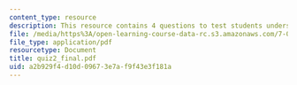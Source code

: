 ```yaml
---
content_type: resource
description: This resource contains 4 questions to test students understanding.
file: /media/https%3A/open-learning-course-data-rc.s3.amazonaws.com/7-014-introductory-biology-spring-2005/a2b929f4d10d09673e7af9f43e3f181a_quiz2_final.pdf
file_type: application/pdf
resourcetype: Document
title: quiz2_final.pdf
uid: a2b929f4-d10d-0967-3e7a-f9f43e3f181a
---
```

